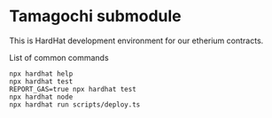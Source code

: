 # Tamagochi submodule

This is HardHat development environment for our etherium contracts.

List of common commands

```shell
npx hardhat help
npx hardhat test
REPORT_GAS=true npx hardhat test
npx hardhat node
npx hardhat run scripts/deploy.ts
```
